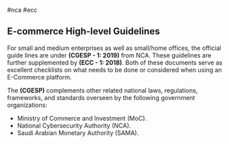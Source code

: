 #nca #ecc

## E-commerce High-level Guidelines

For small and medium enterprises as well as small/home offices, the official guide lines are under __(CGESP - 1: 2019)__ from NCA. These guidelines are further supplemented by __(ECC - 1: 2018)__. Both of these documents serve as excellent checklists on what needs to be done or considered when using an E-Commerce platform.

The __(CGESP)__ complements other related national laws, regulations, frameworks, and standards overseen by the following government organizations:

* Ministry of Commerce and Investment (MoC).
* National Cybersecurity Authority (NCA).
* Saudi Arabian Monetary Authority (SAMA).



